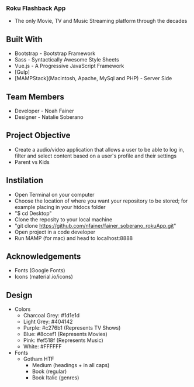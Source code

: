 ### Roku Flashback App
* The only Movie, TV and Music Streaming platform through the decades

## Built With
* Bootstrap - Bootstrap Framework
* Sass - Syntactically Awesome Style Sheets
* Vue.js - A Progressive JavaScript Framework
* [Gulp]
* [MAMPStack](Macintosh, Apache, MySql and PHP) - Server Side

## Team Members
* Developer - Noah Fainer
* Designer - Natalie Soberano

## Project Objective
* Create a audio/video application that allows a user to be able to log in, filter and select content based on a user's profile and their settings
* Parent vs Kids

## Instilation
* Open Terminal on your computer
* Choose the location of where you want your repository to be stored; for    example placing in your htdocs folder
* "$ cd Desktop"
* Clone the reposity to your local machine
* "git clone https://github.com/nfainer/fainer_soberano_rokuApp.git"
* Open project in a code developer
* Run MAMP (for mac) and head to localhost:8888

## Acknowledgements
* Fonts (Google Fonts)
* Icons (material.io/icons)

## Design
* Colors
    * Charcoal Grey: #1d1e1d
    * Light Grey: #404142
    * Purple: #c276b1 (Represents TV Shows)
    * Blue: #8ccef1 (Represents Movies)
    * Pink: #ef518f (Represents Music)
    * White: #FFFFFF
* Fonts
    * Gotham HTF
        * Medium (headings + in all caps)
        * Book (regular)
        * Book Italic (genres)
